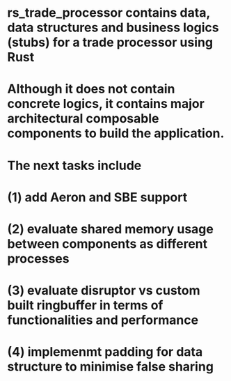 # rs_trade_processor contains data, data structures and business logics (stubs) for a trade processor using Rust
# Although it does not contain concrete logics, it contains major architectural composable components to build the application.
# The next tasks include 
# (1) add Aeron and SBE support
# (2) evaluate shared memory usage between components as different processes
# (3) evaluate disruptor vs custom built ringbuffer in terms of functionalities and performance
# (4) implemenmt padding for data structure to minimise false sharing